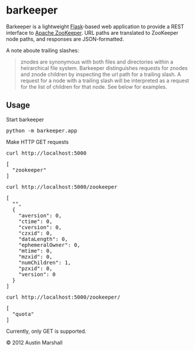 barkeeper
=========

Barkeeper is a lightweight [Flask](http://flask.pocoo.org/)-based web 
application to provide a REST interface to 
[Apache ZooKeeper](http://zookeeper.apache.org/).  URL paths are translated to ZooKeeper node paths, and responses are JSON-formatted.

A note aboute trailing slashes:

> znodes are synonymous with both files and directories within a heirarchical
> file system.  Barkeeper distinguishes requests for znodes and znode children
> by inspecting the url path for a trailing slash.  A request for a node with a
trailing slash will be interpreted as a request for the list of children for 
that node.  See below for examples.

Usage
-----

Start barkeeper

<pre>python -m barkeeper.app</pre>

Make HTTP GET requests

<pre>curl http://localhost:5000</pre>

<pre>[
  "zookeeper"
]</pre>

<pre>curl http://localhost:5000/zookeeper</pre>

<pre>[
  "", 
  {
    "aversion": 0, 
    "ctime": 0, 
    "cversion": 0, 
    "czxid": 0, 
    "dataLength": 0, 
    "ephemeralOwner": 0, 
    "mtime": 0, 
    "mzxid": 0, 
    "numChildren": 1, 
    "pzxid": 0, 
    "version": 0
  }
]</pre>

<pre>curl http://localhost:5000/zookeeper/</pre>

<pre>[
  "quota"
]</pre>


Currently, only GET is supported.

&copy; 2012 Austin Marshall